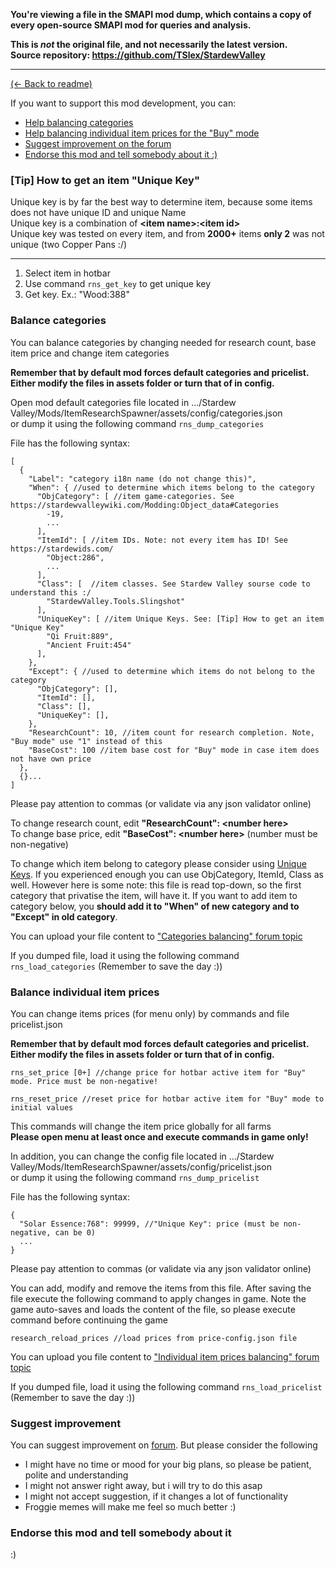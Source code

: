 **You're viewing a file in the SMAPI mod dump, which contains a copy of every open-source SMAPI mod
for queries and analysis.**

**This is _not_ the original file, and not necessarily the latest version.**  
**Source repository: https://github.com/TSlex/StardewValley**

----

[(← Back to readme)](README.md)

If you want to support this mod development, you can:

* [Help balancing categories](#balance-categories)
* [Help balancing individual item prices for the "Buy" mode](#balance-individual-item-prices)
* [Suggest improvement on the forum](#suggest-improvement)
* [Endorse this mod and tell somebody about it :)](#endorse-this-mod-and-tell-somebody-about-it)

### [Tip] How to get an item "Unique Key"

Unique key is by far the best way to determine item, because some items does not have unique ID and unique Name   
Unique key is a combination of __\<item name\>:\<item id\>__   
Unique key was tested on every item, and from __2000+__ items __only 2__ was not unique (two Copper Pans :/)

---
1. Select item in hotbar   
2. Use command ```rns_get_key``` to get unique key
3. Get key. Ex.: "Wood:388"

### Balance categories

You can balance categories by changing needed for research count, base item price and change item categories

**Remember that by default mod forces default categories and pricelist. Either modify the files in assets folder or turn that of in config.**

Open mod default categories file located in .../Stardew Valley/Mods/ItemResearchSpawner/assets/config/categories.json   
or dump it using the following command ```rns_dump_categories```

File has the following syntax:

```json5
[
  {
    "Label": "category i18n name (do not change this)",
    "When": { //used to determine which items belong to the category
      "ObjCategory": [ //item game-categories. See https://stardewvalleywiki.com/Modding:Object_data#Categories
        -19,
        ...
      ],
      "ItemId": [ //item IDs. Note: not every item has ID! See https://stardewids.com/
        "Object:286",
        ...
      ],
      "Class": [  //item classes. See Stardew Valley sourse code to understand this :/
        "StardewValley.Tools.Slingshot"
      ],
      "UniqueKey": [ //item Unique Keys. See: [Tip] How to get an item "Unique Key"
        "Qi Fruit:889",
        "Ancient Fruit:454"
      ],
    },
    "Except": { //used to determine which items do not belong to the category
      "ObjCategory": [],
      "ItemId": [],
      "Class": [],
      "UniqueKey": [],
    },
    "ResearchCount": 10, //item count for research completion. Note, "Buy mode" use "1" instead of this
    "BaseCost": 100 //item base cost for "Buy" mode in case item does not have own price
  },
  {}...
]
```

Please pay attention to commas (or validate via any json validator online)

To change research count, edit __\"ResearchCount\": \<number here\>__   
To change base price, edit __\"BaseCost\": \<number here\>__ (number must be non-negative)

To change which item belong to category please consider using [Unique Keys](#tip-how-to-get-an-item-unique-key).
If you experienced enough you can use ObjCategory, ItemId, Class as well. However here is some note: this file is read top-down, so
the first category that privatise the item, will have it. If you want to add item to category below, you __should add it to 
"When" of new category and to "Except" in old category__.

You can upload your file content to ["Categories balancing" forum topic](https://www.nexusmods.com/stardewvalley/mods/8933/?tab=forum&topic_id=10179748)

If you dumped file, load it using the following command ```rns_load_categories``` (Remember to save the day :))

### Balance individual item prices

You can change items prices (for menu only) by commands and file pricelist.json

**Remember that by default mod forces default categories and pricelist. Either modify the files in assets folder or turn that of in config.**

```
rns_set_price [0+] //change price for hotbar active item for "Buy" mode. Price must be non-negative!

rns_reset_price //reset price for hotbar active item for "Buy" mode to initial values
```

This commands will change the item price globally for all farms   
__Please open menu at least once and execute commands in game only!__

In addition, you can change the config file located in
.../Stardew Valley/Mods/ItemResearchSpawner/assets/config/pricelist.json    
or dump it using the following command ```rns_dump_pricelist```

File has the following syntax:

```json5
{
  "Solar Essence:768": 99999, //"Unique Key": price (must be non-negative, can be 0)
  ...
}
```

Please pay attention to commas (or validate via any json validator online)

You can add, modify and remove the items from this file. After saving the file execute the following command to 
apply changes in game. Note the game auto-saves and loads the content of the file, so please execute command before continuing the game

```
research_reload_prices //load prices from price-config.json file
```

You can upload you file content to ["Individual item prices balancing" forum topic](https://www.nexusmods.com/stardewvalley/mods/8933/?tab=forum&topic_id=10179773)

If you dumped file, load it using the following command ```rns_load_pricelist``` (Remember to save the day :))

### Suggest improvement

You can suggest improvement on [forum](https://www.nexusmods.com/stardewvalley/mods/8933?tab=forum). But please consider the following
* I might have no time or mood for your big plans, so please be patient, polite and understanding
* I might not answer right away, but i will try to do this asap
* I might not accept suggestion, if it changes a lot of functionality
* Froggie memes will make me feel so much better :)

### Endorse this mod and tell somebody about it
:)